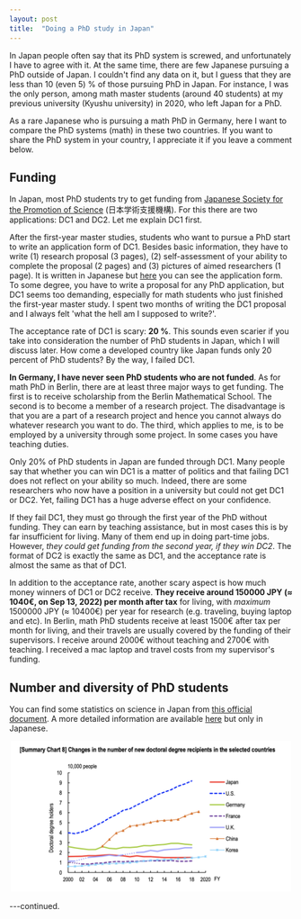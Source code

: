 ```yaml
---
layout: post
title:  "Doing a PhD study in Japan"
---
```


In Japan people often say that its PhD system is screwed, and unfortunately I have to agree with it.
At the same time, there are few Japanese pursuing a PhD outside of Japan. I couldn't find any data on it, but
I guess that they are less than 10 (even 5) % of those pursuing PhD in Japan.
For instance, I was the only person, among math master students (around 40 students) at my previous university (Kyushu university) in 2020, who
left Japan for a PhD.

As a rare Japanese who is pursuing a math PhD in Germany, here I want to compare the PhD systems (math) in these two countries.
If you want to share the PhD system in your country, I appreciate it if you leave a comment below.

## Funding
In Japan, most PhD students try to get funding from [Japanese Society for the Promotion of Science](https://www.jsps.go.jp/english/index.html) (日本学術支援機構).
For this there are two applications: DC1 and DC2. Let me explain DC1 first.

After the first-year master studies, students who want to pursue a PhD start to write an application form
of DC1. Besides basic information, they have to write (1) research proposal (3 pages), (2) self-assessment of your ability to complete the proposal (2 pages) and (3) pictures of aimed researchers (1 page).
It is written in Japanese but [here](https://www.jsps.go.jp/j-pd/data/boshu/03_dc_naiyo.pdf) you can see
the application form.
To some degree, you have to write a proposal for any PhD application, but DC1 seems too demanding,
especially for math students who just finished the first-year master study.
I spent two months of writing the DC1 proposal and I always felt 'what the hell am I supposed to write?'.

The acceptance rate of DC1 is scary: **20 %**. This sounds even scarier if you take into consideration
the number of PhD students in Japan, which I will discuss later. How come a developed country like Japan
funds only 20 percent of PhD students? By the way, I failed DC1.

**In Germany, I have never seen PhD students who are not funded**. As for math PhD in Berlin,
there are at least three major ways to get funding. The first is to receive scholarship from the Berlin Mathematical
School. The second is to become a member of a research project. The disadvantage is that you are a part of a research
project and hence you cannot always do whatever research you want to do.
The third, which applies to me, is to be employed by a university through some project. In some cases you have teaching duties.

Only 20% of PhD students in Japan are funded through DC1. Many people say that whether you can win DC1 is a
matter of politics and that failing DC1 does not reflect on your ability so much. Indeed, there are some
researchers who now have a position in a university but could not get DC1 or DC2. Yet, failing DC1 has a huge
adverse effect on your confidence.

If they fail DC1, they must go through the first year of the PhD without funding. They can earn by teaching assistance, but in most cases this is by far insufficient for living. Many of them end up in doing part-time jobs.
However, *they could get funding from the second year, if they win DC2*. The format of DC2 is exactly the same
as DC1, and the acceptance rate is almost the same as that of DC1.

In addition to the acceptance rate, another scary aspect is how much money winners of DC1 or DC2 receive.
**They receive around 150000 JPY (≈ 1040€, on Sep 13, 2022) per month after tax** for living, with *maximum* 1500000 JPY (≈ 10400€) per year for
research (e.g. traveling, buying laptop and etc).
In Berlin, math PhD students receive at least 1500€ after tax per month for living, and their travels are usually covered by
the funding of their supervisors. I receive around 2000€ without teaching and 2700€ with teaching.
I received a mac laptop and travel costs from my supervisor's funding.

## Number and diversity of PhD students
You can find some statistics on science in Japan from [this official document](https://www.nistep.go.jp/wp/wp-content/uploads/NISTEP-RM311-SummaryE.pdf).
A more detailed information are available [here](https://www.nistep.go.jp/research/science-and-technology-indicators-and-scientometrics/indicators) but only in Japanese.
<p style="text-align:center;">
<img src="./_posts/pictures/2022-09-13-number-of-phds.png" alt="number of PhDs" width="500">
</p>


---continued.
